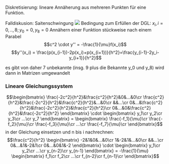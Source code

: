 Diskretisierung: lineare Annäherung aus mehreren Punkten für eine Funktion.

Falldiskusion: Saitenschwingung
![](NUS_DGL01.excalidraw)
Bedingung zum Erfüllen der DGL:
$x_i, i=0, .., 8 ; y_0=0 , y_8=0$
Annähern einer Funktion stückweise nach einem Parabel
$$c^2 \cdot y'' = -\frac{1}{\mu}f(x_i)$$ 
$$y''(x_i) = \frac{p(x_{i-1})-2p(x_i)+p(x_{i+1})}{h^2}=\frac{y_{i-1}-2y_i-y_{i+1}}{h^2}$$

es gibt von daher 7 unbekannte (insg. 9 plus die Bekannte y_0 und y_8)
wird dann in Matrizen umgewandelt

### Lineare Gleichungssystem
$$\begin{bmatrix}
	\frac{-2c^2}{h^2}&\frac{c^2}{h^2}&0&...&0\cr
	\frac{c^2}{h^2}&\frac{-2c^2}{h^2}&\frac{c^2}{h^2}&...&0\cr
	&&...\cr
	0&...&\frac{c^2}{h^2}&\frac{-2c^2}{h^2}&\frac{c^2}{h^2}\cr
	0&...&0&\frac{c^2}{h^2}&\frac{-2c^2}{h^2}
\end{bmatrix} \cdot
\begin{bmatrix}
	y_1\cr y_2\cr y_3\cr ...\cr y_7
\end{bmatrix} =
\begin{bmatrix}
	\frac{-f_1}{\mu}\cr \frac{-f_2}{\mu}\cr \frac{-f_3}{\mu}\cr ...\cr \frac{-f_7}{\mu}\cr 
\end{bmatrix}$$
in der Gleichung einsetzen und n bis i nachrechnen:
$$\frac{c^2}{h^2} \begin{bmatrix}
	-2&1&0&...&0\cr
	1&-2&1&...&0\cr
	&&...\cr
	0&...&1&-2&1\cr
	0&...&0&1&-2
\end{bmatrix} \cdot
\begin{bmatrix}
	y_1\cr y_2\cr ...\cr y_{n-2}\cr y_{n-1}
\end{bmatrix} = -\frac{1}{\mu}
\begin{bmatrix}
	f_1\cr f_2\cr ...\cr f_{n-2}\cr f_{n-1}\cr 
\end{bmatrix}$$
